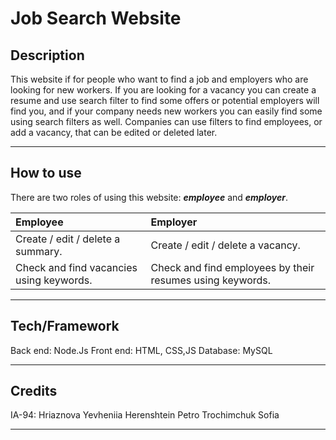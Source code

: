 # Job Search Website
## Description
This website if for people who want to find a job and employers who are 
looking for new workers. If you are looking for a vacancy you can create a 
resume and use search filter to find some offers or potential employers 
will find you, and if your company needs new workers you can easily find 
some using search filters as well.
Companies can use filters to find employees, or add a vacancy, that can be edited or deleted later.
***
## How to use
There are two roles of using this website: **_employee_** and **_employer_**.

| Employee | Employer | 
|:----------------|:---------|
| Create / edit / delete a summary. | Create / edit / delete a vacancy. |
| Check and find vacancies using keywords. | Check and find employees by their resumes using keywords. |
***

## Tech/Framework
Back end: Node.Js
Front end: HTML, CSS,JS
Database: MySQL
***

## Credits
IA-94:
Hriaznova Yevheniia 
Herenshtein Petro 
Trochimchuk Sofia
***
 